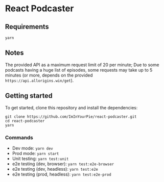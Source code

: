 # React Podcaster

## Requirements

```
yarn
```

## Notes

The provided API as a maximum request limit of 20 per minute;
Due to some podcasts having a huge list of episodes, some requests may take up to 5 minutes (or more, depends on the provided `https://api.allorigins.win/get`).

## Getting started

To get started, clone this repository and install the dependencies:

```
git clone https://github.com/ImInYourPie/react-podcaster.git
cd react-podcaster
yarn
```

### Commands

- Dev mode: `yarn dev`
- Prod mode: `yarn start`
- Unit testing: `yarn test:unit`
- e2e testing (dev, browser): `yarn test:e2e-browser`
- e2e testing (dev, headless): `yarn test:e2e`
- e2e testing (prod, headless): `yarn test:e2e-prod`
